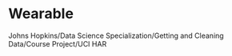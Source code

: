 # Wearable
Johns Hopkins/Data Science Specialization/Getting and Cleaning Data/Course Project/UCI HAR
